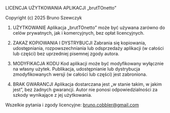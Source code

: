 LICENCJA UŻYTKOWANIA APLIKACJI „brutTOnetto”

Copyright (c) 2025 Bruno Szewczyk

1. UŻYTKOWANIE
Aplikacja „brutTOnetto” może być używana zarówno do celów prywatnych, jak i komercyjnych, bez opłat licencyjnych.

2. ZAKAZ KOPIOWANIA I DYSTRYBUCJI
Zabrania się kopiowania, udostępniania, rozpowszechniania lub odsprzedaży aplikacji (w całości lub części) bez uprzedniej pisemnej zgody autora.

3. MODYFIKACJA KODU
Kod aplikacji może być modyfikowany wyłącznie na własny użytek. Publikacja, udostępnianie lub dystrybucja zmodyfikowanych wersji (w całości lub części) jest zabroniona.

4. BRAK GWARANCJI
Aplikacja dostarczana jest „w stanie takim, w jakim jest”, bez żadnych gwarancji. Autor nie ponosi odpowiedzialności za szkody wynikające z jej użytkowania.

Wszelkie pytania i zgody licencyjne: bruno.cobbler@gmail.com

